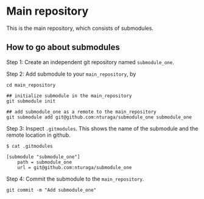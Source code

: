 # Main repository

This is the main repository, which consists of submodules.

## How to go about submodules

Step 1: Create an independent git repository named `submodule_one`.


Step 2: Add submodule to your `main_repository`, by

	cd main_repository

	## initialize submodule in the main_repository
	git submodule init

	## add submodule_one as a remote to the main_repository
	git submodule add git@github.com:nturaga/submodule_one submodule_one

Step 3: Inspect `.gitmodules`. This shows the name of the submodule
and the remote location in github.

	$ cat .gitmodules

	[submodule "submodule_one"]
		path = submodule_one
		url = git@github.com:nturaga/submodule_one

Step 4: Commit the submodule to the `main_repository`.

	git commit -m "Add submodule_one"
